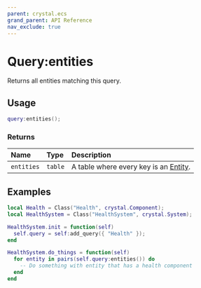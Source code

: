 ```yaml
---
parent: crystal.ecs
grand_parent: API Reference
nav_exclude: true
---
```


# Query:entities

Returns all entities matching this query.

## Usage

```lua
query:entities();
```

### Returns

| Name       | Type    | Description                                     |
| :--------- | :------ | :---------------------------------------------- |
| `entities` | `table` | A table where every key is an [Entity](entity). |

## Examples

```lua
local Health = Class("Health", crystal.Component);
local HealthSystem = Class("HealthSystem", crystal.System);

HealthSystem.init = function(self)
  self.query = self:add_query({ "Health" });
end

HealthSystem.do_things = function(self)
  for entity in pairs(self.query:entities()) do
    -- Do something with entity that has a health component
  end
end
```
